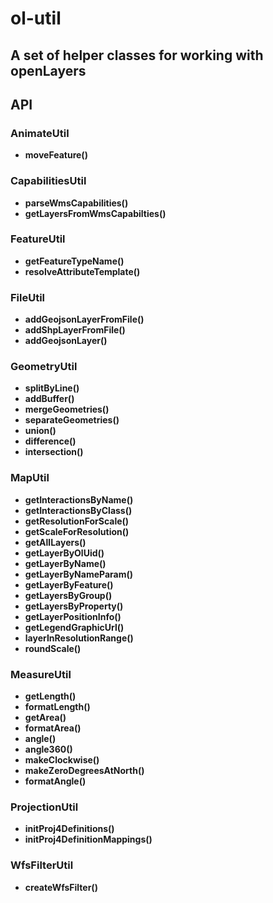 # ol-util

## A set of helper classes for working with openLayers

## API

### AnimateUtil

  - **moveFeature()**

### CapabilitiesUtil

  - **parseWmsCapabilities()**
  - **getLayersFromWmsCapabilties()**

### FeatureUtil

  - **getFeatureTypeName()**
  - **resolveAttributeTemplate()**

### FileUtil

  - **addGeojsonLayerFromFile()**
  - **addShpLayerFromFile()**
  - **addGeojsonLayer()**

### GeometryUtil

  - **splitByLine()**
  - **addBuffer()**
  - **mergeGeometries()**
  - **separateGeometries()**
  - **union()**
  - **difference()**
  - **intersection()**

### MapUtil

  - **getInteractionsByName()**
  - **getInteractionsByClass()**
  - **getResolutionForScale()**
  - **getScaleForResolution()**
  - **getAllLayers()**
  - **getLayerByOlUid()**
  - **getLayerByName()**
  - **getLayerByNameParam()**
  - **getLayerByFeature()**
  - **getLayersByGroup()**
  - **getLayersByProperty()**
  - **getLayerPositionInfo()**
  - **getLegendGraphicUrl()**
  - **layerInResolutionRange()**
  - **roundScale()**

### MeasureUtil

  - **getLength()**
  - **formatLength()**
  - **getArea()**
  - **formatArea()**
  - **angle()**
  - **angle360()**
  - **makeClockwise()**
  - **makeZeroDegreesAtNorth()**
  - **formatAngle()**

### ProjectionUtil

  - **initProj4Definitions()**
  - **initProj4DefinitionMappings()**

### WfsFilterUtil

  - **createWfsFilter()**

